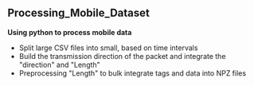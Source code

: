 ##  Processing_Mobile_Dataset
**Using python to process mobile data**

* Split large CSV files into small, based on time intervals
* Build the transmission direction of the packet and integrate the "direction" and "Length" 
* Preprocessing "Length" to bulk integrate tags and data into NPZ files
  

